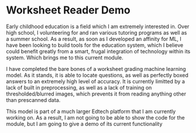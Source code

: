 # Worksheet Reader Demo

Early childhood education is a field which I am extremely interested in. Over high school, I volunteering for and ran various tutoring programs as well as a summer school. As a result, as soon as I developed an affinity for ML, I have been looking to build tools for the education system, which I believe could benefit greatly from a smart, frugal integration of technology within its system. Which brings me to this current module.

I have completed the bare bones of a worksheet grading machine learning model. As it stands, it is able to locate questions, as well as perfectly boxed answers to an extremely high level of accuracy. It is currently limitted by a lack of built in preprocessing, as well as a lack of training on thresholded/blurred images, which prevents it from reading anything other than prescanned data. 

This model is part of a much larger Edtech platform that I am currently working on. As a result, I am not going to be able to show the code for the module, but I am going to give a demo of its current functionality
